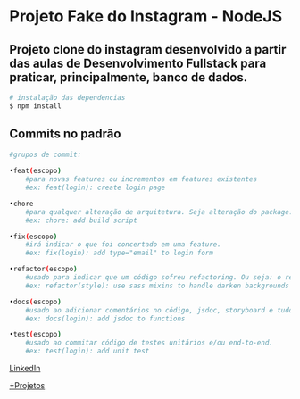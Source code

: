 # Projeto Fake do Instagram - NodeJS

## Projeto clone do instagram desenvolvido a partir das aulas de Desenvolvimento Fullstack para praticar, principalmente, banco de dados.

``` bash
# instalação das dependencias
$ npm install
```

## Commits no padrão
``` bash
#grupos de commit:
    
•feat(escopo)
    #para novas features ou incrementos em features existentes
    #ex: feat(login): create login page

•chore
    #para qualquer alteração de arquitetura. Seja alteração do package.json ou algum arquivo de configuração, ou mesmo alteração da organização de pastas/código do projeto
    #ex: chore: add build script

•fix(escopo)
    #irá indicar o que foi concertado em uma feature.
    #ex: fix(login): add type="email" to login form

•refactor(escopo)
    #usado para indicar que um código sofreu refactoring. Ou seja: o resultado final daquele código refatorado não foi alterado.
    #ex: refactor(style): use sass mixins to handle darken backgrounds

•docs(escopo)
    #usado ao adicionar comentários no código, jsdoc, storyboard e tudo que não interfira no código, porém indique o funcionamento do mesmo.
    #ex: docs(login): add jsdoc to functions

•test(escopo)
    #usado ao commitar código de testes unitários e/ou end-to-end.
    #ex: test(login): add unit test
```

[LinkedIn](https://www.linkedin.com/in/luana-lencina-dos-santos-944474195/)

[+Projetos](https://github.com/LuanaLencinaS)